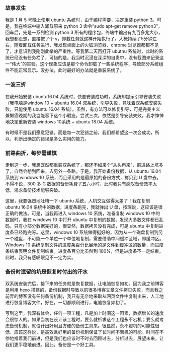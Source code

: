 ### 故事发生
我是 1 月 5 号晚上使用 ubuntu 系统时，由于编程需要，决定重装 python 3。可是，我在终端中输入卸载原来 python 3 命令“sudo apt-get remove python3”，回车后，先是一系列检测 python 3 所有的程序包，终端中输出有九百多兆大小，我想都没想，直接按了个 y，卸载任务就这样开始执行了。大概持续了5分钟左右，随着卸载任务进行，我发现桌面上的火狐浏览器、chrome 浏览器都都不见了，才意识到我刚刚此举的严重性。等我第二天再打开 ubutnu 系统时，此时的系统已经没有任务栏了，可惜的是，我当时沉浸在深深的自责中，没有截图来记录这一“伟大”的实验。这个现象应该是那个命令卸载了一些系统程序，导致部分系统组件不能正常显示。没办法，此时最好的办法就是重装系统了。

### 一波三折
在我开始安装 ubuntu16.04 系统时，快要安装成功时，系统却提示引导安装失败（我电脑是window 10 + ubuntu 16.04 双系统，引导失败，意味着双系统安装失败，只能使用 ubuntu 16.04 系统）。虽然，有方法可以修复引导，可是完美主义兼懒癌晚期的我岂能容下这个小瑕疵，尝试三次，依然是引导安装失败，我才悻悻地决定重新安装 windows 10系统 + ubuntu 18.04 系统。

有时候不是我们愿意犯错，而是每一次犯错之前，我们都希望这一次会成功，所以，判断出确定的错误是多么实用的能力。

### 前路曲折，每步需谨慎
走到这一步，我想既然都重装双系统了，那还不如来个“从头再来”，前进路上坑多了，自然会想到回来，去另外一条路。于是，我开始备份数据，从 ubuntu 16.04 系统到 windows 10 系统，而且采用的是最原始的备份方式，拷贝到 U 盘中去。不得不说，300 多 G 数据的备份耗费了五六小时，此时我只有感叹备份效率太低，渴求备份技术能够突破。

这里，我要强烈地吐槽一下 ubuntu 系统，人机交互做得太差了！我在复制 ubuntu 16.04 系统中的数据，进度条跑完，我就弹出 U 盘，按理说，这应该是很正确的做法。可是，当我再进入 windows 10 系统，准备复制 windows 10 中的数据时，我在 windows 10 中打开 ubuntu 中复制的数据，发现大多数文件都已乱码，只有小部分数据完好的，很显然，数据拷贝没有完成，可是 ubuntu 中复制进度条已经跑完呀。这里，windows 10 系统做得挺好的，因为从一个磁盘复制到另一个磁盘，不可能一个单位一个单位地复制，需要借助中间缓冲区域，即缓冲区。Windows 10 系统复制文件的进度条百分比展示的是文件到缓冲区的数量，而进度条结束表明文件复制结束。进度条百分比虽然到 100%，但是进度条不一定结束。此时，我只有感叹眼见不一定为实。

### 备份时遗留的坑是恢复时付出的汗水
双系统安装完后，接下来的任务就是恢复数据，让电脑恢复如初。因为我之前博客是利用 hexo 搭建的，备份数据时导致以前很多博客文章文件拷贝失败，而且我之前弄的博客没有任何备份机制，我只有无奈地采取从网页文件中复制出来，人工地进行恢复博客文件，好在，一切都顺利进行，电脑恢复如初了。

写到这里，我深有体会，任何一项工程，凡是加上时间这一因素，数据增长的速度会很惊人的。如果当初在设计该工程时，要么就祈求这个工程永不宕机；要么就考虑备份机制，就设计出好用且方便的备份工具来。很显然，永不宕机的可能性很低，应该这样说，是高效且好用的备份机制保证了长时间不宕机的可能。时间在不停地推着我们前进，但是我们也应该时不时去回顾过去，分析过去，展望未来，让我们更平稳地前进。因此，备份是一个好工具。

